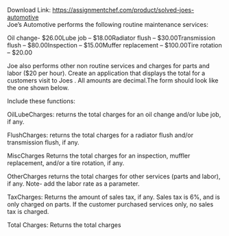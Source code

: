 Download Link: https://assignmentchef.com/product/solved-joes-automotive
<br>
Joe’s Automotive performs the following routine maintenance services:

Oil change- $26.00Lube job – $18.00Radiator flush – $30.00Transmission flush – $80.00Inspection – $15.00Muffer replacement – $100.00Tire rotation – $20.00

Joe also performs other non routine services and charges for parts and labor ($20 per hour). Create an application that displays the total for a customers visit to Joes . All amounts are decimal.The form should look like the one shown below.

Include these functions:

OilLubeCharges: returns the total charges for an oil change and/or lube job, if any.

FlushCharges: returns the total charges for a radiator flush and/or transmission flush, if any.

MiscCharges Returns the total charges for an inspection, muffler replacement, and/or a tire rotation, if any.

OtherCharges returns the total charges for other services (parts and labor), if any. Note- add the labor rate as a parameter.

TaxCharges: Returns the amount of sales tax, if any. Sales tax is 6%, and is only charged on parts. If the customer purchased services only, no sales tax is charged.

Total Charges: Returns the total charges